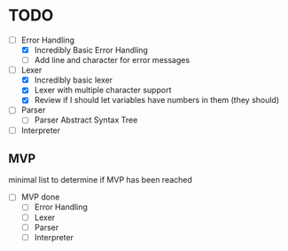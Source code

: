 # TODO

- [ ] Error Handling
  - [x] Incredibly Basic Error Handling
  - [ ] Add line and character for error messages
- [ ] Lexer
  - [x] Incredibly basic lexer
  - [x] Lexer with multiple character support
  - [x] Review if I should let variables have numbers in them (they should)
- [ ] Parser
  - [ ] Parser Abstract Syntax Tree
- [ ] Interpreter

## MVP

minimal list to determine if MVP has been reached

- [ ] MVP done
  - [ ] Error Handling
  - [ ] Lexer
  - [ ] Parser
  - [ ] Interpreter
